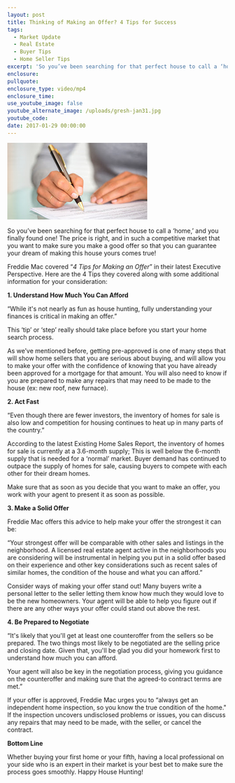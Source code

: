 ```yaml
---
layout: post
title: Thinking of Making an Offer? 4 Tips for Success
tags:
  - Market Update
  - Real Estate
  - Buyer Tips
  - Home Seller Tips
excerpt: 'So you’ve been searching for that perfect house to call a ‘home,’ and you finally found one!'
enclosure:
pullquote:
enclosure_type: video/mp4
enclosure_time:
use_youtube_image: false
youtube_alternate_image: /uploads/gresh-jan31.jpg
youtube_code:
date: 2017-01-29 00:00:00
---
```



![](/uploads/versions/gresh-jan31---x----320-175x---.jpg)

So you’ve been searching for that perfect house to call a ‘home,’ and you finally found one! The price is right, and in such a competitive market that you want to make sure you make a good offer so that you can guarantee your dream of making this house yours comes true!

Freddie Mac covered “*4 Tips for Making an Offer*” in their latest Executive Perspective. Here are the 4 Tips they covered along with some additional information for your consideration:

**1. Understand How Much You Can Afford**

“While it's not nearly as fun as house hunting, fully understanding your finances is critical in making an offer.”

This ‘tip’ or ‘step’ really should take place before you start your home search process.

As we’ve mentioned before, getting pre-approved is one of many steps that will show home sellers that you are serious about buying, and will allow you to make your offer with the confidence of knowing that you have already been approved for a mortgage for that amount. You will also need to know if you are prepared to make any repairs that may need to be made to the house (ex: new roof, new furnace).

**2. Act Fast**

“Even though there are fewer investors, the inventory of homes for sale is also low and competition for housing continues to heat up in many parts of the country.”

According to the latest Existing Home Sales Report, the inventory of homes for sale is currently at a 3.6-month supply; This is well below the 6-month supply that is needed for a ‘normal’ market. Buyer demand has continued to outpace the supply of homes for sale, causing buyers to compete with each other for their dream homes.

Make sure that as soon as you decide that you want to make an offer, you work with your agent to present it as soon as possible.

**3. Make a Solid Offer**

Freddie Mac offers this advice to help make your offer the strongest it can be:

“Your strongest offer will be comparable with other sales and listings in the neighborhood. A licensed real estate agent active in the neighborhoods you are considering will be instrumental in helping you put in a solid offer based on their experience and other key considerations such as recent sales of similar homes, the condition of the house and what you can afford.”

Consider ways of making your offer stand out! Many buyers write a personal letter to the seller letting them know how much they would love to be the new homeowners. Your agent will be able to help you figure out if there are any other ways your offer could stand out above the rest.

**4. Be Prepared to Negotiate**

“It's likely that you'll get at least one counteroffer from the sellers so be prepared. The two things most likely to be negotiated are the selling price and closing date. Given that, you'll be glad you did your homework first to understand how much you can afford.

Your agent will also be key in the negotiation process, giving you guidance on the counteroffer and making sure that the agreed-to contract terms are met.”

If your offer is approved, Freddie Mac urges you to “always get an independent home inspection, so you know the true condition of the home." If the inspection uncovers undisclosed problems or issues, you can discuss any repairs that may need to be made, with the seller, or cancel the contract.

**Bottom Line**

Whether buying your first home or your fifth, having a local professional on your side who is an expert in their market is your best bet to make sure the process goes smoothly. Happy House Hunting!